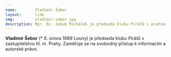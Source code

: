 ```yaml
---
name:        Vladimír Šebor
layout:      lide
img:         vladimir-sebor.jpg
description: Mgr. Bc. Jakub Michálek je předseda klubu Pirátů v pražském zastupitelstvu. Jako právník se zaměřuje na svobodný přístup k informacím a autorské právo, vedle toho vystudoval též obecnou fyziku. V minulosti organizoval protesty proti ACTA a podal žalobu na Václava Klause za utajování informací o amnestií.
---
```


**Vladimír Šebor** (* 6. února 1989 Louny) je předseda klubu Pirátů v zastupitelstvu hl. m. Prahy. Zaměřuje se na svobodný přístup k informacím a autorské právo.
